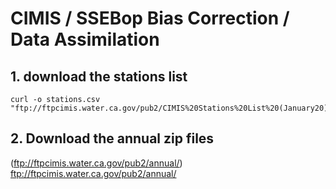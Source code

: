 # CIMIS / SSEBop Bias Correction / Data Assimilation 


## 1. download the stations list 

```
curl -o stations.csv "ftp://ftpcimis.water.ca.gov/pub2/CIMIS%20Stations%20List%20(January20).xlsx"

```

## 2. Download the annual zip files

(ftp://ftpcimis.water.ca.gov/pub2/annual/) ftp://ftpcimis.water.ca.gov/pub2/annual/